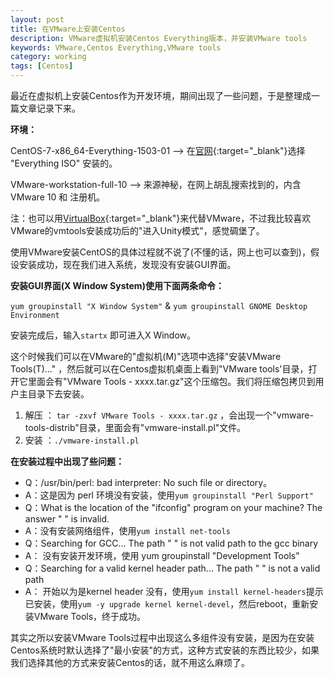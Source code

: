```yaml
---
layout: post
title: 在VMware上安装Centos
description: VMware虚拟机安装Centos Everything版本，并安装VMware tools
keywords: VMware,Centos Everything,VMware tools
category: working
tags: [Centos]
---
```


最近在虚拟机上安装Centos作为开发环境，期间出现了一些问题，于是整理成一篇文章记录下来。

**环境：**

  CentOS-7-x86_64-Everything-1503-01  --> 在[官网](http://www.centos.org/download/){:target="_blank"}选择 "Everything ISO" 安装的。

  VMware-workstation-full-10          --> 来源神秘，在网上胡乱搜索找到的，内含VMware 10 和 注册机。
  
注：也可以用[VirtualBox](https://www.virtualbox.org/){:target="_blank"}来代替VMware，不过我比较喜欢VMware的vmtools安装成功后的"进入Unity模式"，感觉碉堡了。

使用VMware安装CentOS的具体过程就不说了(不懂的话，网上也可以查到)，假设安装成功，现在我们进入系统，发现没有安装GUI界面。

**安装GUI界面(X Window System)使用下面两条命令：**

`yum groupinstall "X Window System"` & `yum groupinstall GNOME Desktop Environment`

安装完成后，输入`startx` 即可进入X Window。

这个时候我们可以在VMware的"虚拟机(M)"选项中选择"安装VMware Tools(T)..." ，然后就可以在Centos虚拟机桌面上看到"VMware tools'目录，打开它里面会有"VMware Tools - xxxx.tar.gz"这个压缩包。我们将压缩包拷贝到用户主目录下去安装。

1. 解压 ： `tar -zxvf VMware Tools - xxxx.tar.gz` ，会出现一个"vmware-tools-distrib"目录，里面会有"vmware-install.pl"文件。
2. 安装 ：`./vmware-install.pl` 

**在安装过程中出现了些问题：**

- Q：/usr/bin/perl: bad interpreter: No such file or directory。
- A：这是因为 perl 环境没有安装，使用`yum groupinstall "Perl Support"`
- Q：What is the location of the "ifconfig" program on your machine? The answer " " is invalid.
- A：没有安装网络组件，使用`yum install net-tools`
- Q：Searching for GCC... The path " " is not valid path to the gcc binary
- A： 没有安装开发环境，使用 yum groupinstall "Development Tools"
- Q：Searching for a valid kernel header path... The path " " is not a valid path
- A： 开始以为是kernel header 没有，使用`yum install kernel-headers`提示已安装，使用`yum -y upgrade kernel kernel-devel`，然后reboot，重新安装VMware Tools，终于成功。

其实之所以安装VMware Tools过程中出现这么多组件没有安装，是因为在安装Centos系统时默认选择了"最小安装"的方式，这种方式安装的东西比较少，如果我们选择其他的方式来安装Centos的话，就不用这么麻烦了。